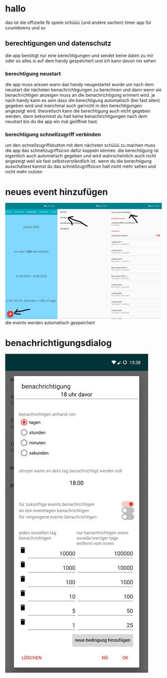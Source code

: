 # hallo

das ist die offizielle fb spiele schüüü (und andere sachen) timer app für countdowns und so


## berechtigungen und datenschutz
die app benötigt nur eine berechtigungen und sendet keine daten zu mir oder so alles is auf dem handy gespeichert und ich kann davon nix sehen

### berechtigung neustart
die app muss wissen wann das handy neugestartet wurde um nach dem neustart die nächsten benachrichtigungen zu berechnen und dann wenn sie benachrichtigen anzeigen muss an die benachrichtigung erinnert wird. je nach handy kann es sein dass die berechtigung automatisch (bei fast allen) gegeben wird und manchmal auch garnicht in den berechtigungen angezeigt wird. theoretisch kann die berechtigung auch nicht gegeben werden, dann bekommst du halt keine benachrichtigungen nach dem neustart bis du die app ein mal geöffnet hast.

### berechtigung schnellzugriff verbinden
um den schnellzugriffsbutton mit dem nächsten schüüü zu machen muss die app das schnellzugriffsicon dafür koppeln können. die berechtigung ist eigentlich auch automatisch gegeben und wird wahrscheinlich auch nicht angezeigt weil sie fast selbstverständlich ist. wenn du die berechtigung ausschaltest kannst du das schnellzugriffsicon halt nicht mehr sehen und nicht mehr nutzen

# neues event hinzufügen
![siehe diese screenshots](https://github.com/fbspiele/SchutzenfestTimer/blob/master/neuesEventErklarung.png?raw=true)
die events werden automatisch gespeichert

# benachrichtigungsdialog
![beispiel benachrichtigung](https://github.com/fbspiele/SchutzenfestTimer/blob/master/benachrichtigungErklarung.png?raw=true)
